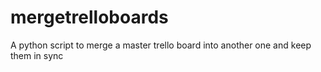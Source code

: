 # mergetrelloboards
A python script to merge a master trello board into another one and keep them in sync
